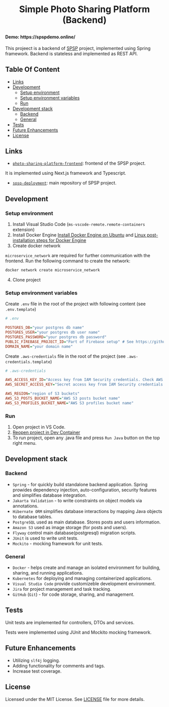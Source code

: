 
<h1 align="center">
  <p>Simple Photo Sharing Platform (Backend)</p>
  <h4 align="left">Demo: https://spspdemo.online/</h4>

  This projeect is a backend of [SPSP](https://github.com/Xamarsia/spsp-deployment) project, implemented using Spring framework. Backend is stateless and implemented as REST API.
</h1>

## Table Of Content

- [Links](#links)
- [Development](#development)
  - [Setup environment](setup-environment)
  - [Setup environment variables](Setup-environment-variables)
  - [Run](Run)
- [Development stack](#development-stack)
  - [Backend](#backend)
  - [General](#general)
- [Tests](#tests)
- [Future Enhancements](#future-enhancements)
- [License](#license)

## Links

- [`photo-sharing-platform-frontend`](https://github.com/Xamarsia/photo-sharing-platform-frontend): frontend of the SPSP project.

It is implemented using Next.js framework and Typescript.

- [`spsp-deployment`](https://github.com/Xamarsia/spsp-deployment): main repository of SPSP project.

## Development

### Setup environment

1. Install Visual Studio Code (`ms-vscode-remote.remote-containers` extension)
2. Install Docker Engine  [Install Docker Engine on Ubuntu](https://docs.docker.com/engine/install/ubuntu/#install-using-the-repository) and  [Linux post-installation steps for Docker Engine](https://docs.docker.com/engine/install/linux-postinstall/)  
3. Create docker network

`microservice_network` are required for further communication with the frontend. Run the following command to create the network:

```bash
docker network create microservice_network
```

4. Clone project

### Setup environment variables

Create `.env` file in the root of the project with following content (see `.env.template`)

```ini
# .env

POSTGRES_DB="your postgres db name" 
POSTGRES_USER="your postgres db user name"
POSTGRES_PASSWORD="your postgres db password"
PUBLIC_FIREBASE_PROJECT_ID="Part of Firebase setup" # See https://github.com/Xamarsia/spsp-deployment/tree/main#setup-firebase for more details
DOMAIN_NAME="your domain name"
```

Create `.aws-credentials` file in the root of the project (see `.aws-credentials.template`)

```ini
# .aws-credentials

AWS_ACCESS_KEY_ID="Access key from IAM Security credentials. Check AWS setup article: https://github.com/Xamarsia/spsp-deployment/tree/main#setup-aws"
AWS_SECRET_ACCESS_KEY="Secret access key from IAM Security credentials. Check AWS setup article: https://github.com/Xamarsia/spsp-deployment/tree/main#setup-aws"

AWS_REGION="region of S3 buckets"
AWS_S3_POSTS_BUCKET_NAME="AWS S3 posts bucket name"
AWS_S3_PROFILES_BUCKET_NAME="AWS S3 profiles bucket name"
```

### Run

1. Open project in VS Code.
2. [Reopen project in Dev Container](https://code.visualstudio.com/docs/devcontainers/containers)
3. To run project, open any .java file and press `Run Java` button on the top right menu.

## Development stack

### Backend

- `Spring` - for quickly build standalone backend application. Spring prowides dependency injection, auto-configuration, security features  and simplifies database integration.
- `Jakarta Validation` - to write constraints on object models via annotations.
- `Hibernate ORM` simplifies database interactions by mapping Java objects to database tables.
- `PostgreSQL` used as main database. Stores posts and users information.
- `Amazon S3` used as image storage (for posts and users).
- `Flyway`  control main database(postgresql) migration scripts.
- `JUnit` is used to write unit tests.
- `Mockito` - mocking framework for unit tests.

### General

- `Docker` - helps create and manage an isolated environment for building, sharing, and running applications.
- `Kubernetes` for deploying and managing containerized applications.
- `Visual Studio Code` provide customizeble development environment.
- `Jira` for project management and task tracking.
- `GitHub` (`Git`) - for code storage, sharing, and management.

## Tests

Unit tests are implemented for controllers, DTOs and services.

Tests were implemented using JUnit and Mockito mocking framework.

## Future Enhancements

- Utilizing `slf4j` logging.
- Adding functionality for comments and tags.
- Increase test coverage.

## License

Licensed under the MIT License. See [LICENSE](./LICENSE) file for more details.

